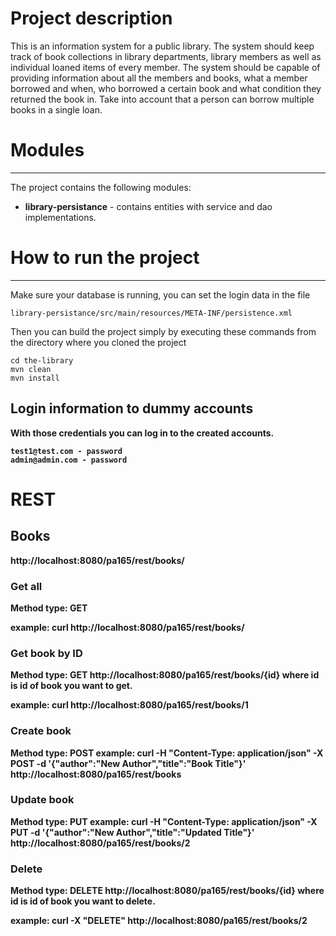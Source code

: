 # Project description
This is an information system for a public library. The system should keep track of book collections in library departments, library members as well as individual loaned items of every member. The system should be capable of providing information about all the members and books, what a member borrowed and when, who borrowed a certain book and what condition they returned the book in. Take into account that a person can borrow multiple books in a single loan.

# Modules
-----
The project contains the following modules:
* <b>library-persistance</b> - contains entities with service and dao implementations.

# How to run the project
----
Make sure your database is running, you can set the login data in the file
```
library-persistance/src/main/resources/META-INF/persistence.xml
```
Then you can build the project simply by executing these commands from the directory where you cloned the project
```
cd the-library
mvn clean
mvn install
```
<b> Login information to dummy accounts <b>
  -----
With those credentials you can log in to the created accounts.
```
test1@test.com - password
admin@admin.com - password
```
#  REST

## Books
http://localhost:8080/pa165/rest/books/


### Get all
Method type: GET

example:
curl http://localhost:8080/pa165/rest/books/


### Get book by ID
Method type: GET
http://localhost:8080/pa165/rest/books/{id}
where id is id of book you want to get.

example:
curl http://localhost:8080/pa165/rest/books/1


### Create book
Method type: POST
example:
curl -H "Content-Type: application/json" -X POST -d '{"author":"New Author","title":"Book Title"}' http://localhost:8080/pa165/rest/books


### Update book
Method type: PUT
example:
curl -H "Content-Type: application/json" -X PUT -d '{"author":"New Author","title":"Updated Title"}' http://localhost:8080/pa165/rest/books/2

### Delete
Method type: DELETE
http://localhost:8080/pa165/rest/books/{id}
where id is id of book you want to delete.

example:
curl -X "DELETE" http://localhost:8080/pa165/rest/books/2
